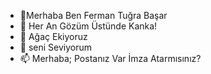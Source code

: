 - 🌷Merhaba Ben Ferman Tuğra Başar
- 👀 Her An Gözüm Üstünde Kanka!
- 🌱 Ağaç Ekiyoruz 
- 💞️ seni Seviyorum 
- 📫 Merhaba; Postanız Var İmza Atarmısınız?

